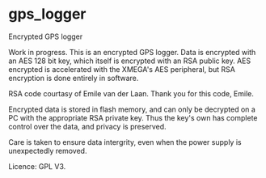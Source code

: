 # gps_logger
Encrypted GPS logger

Work in progress. This is an encrypted GPS logger. Data is encrypted with an AES 128 bit key, which itself is encrypted with an RSA public key. AES encrypted is accelerated with the XMEGA's AES peripheral, but RSA encryption is done entirely in software.

RSA code courtasy of Emile van der Laan. Thank you for this code, Emile.

Encrypted data is stored in flash memory, and can only be decrypted on a PC with the appropriate RSA private key. Thus the key's own has complete control over the data, and privacy is preserved.

Care is taken to ensure data intergrity, even when the power supply is unexpectedly removed.

Licence: GPL V3.
